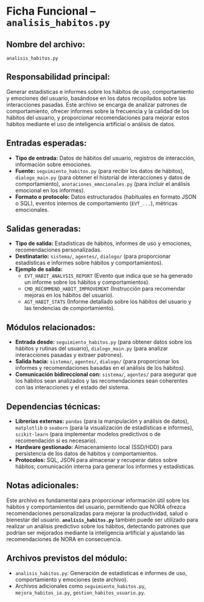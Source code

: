 # Ficha Funcional – `analisis_habitos.py`

## Nombre del archivo:
`analisis_habitos.py`

## Responsabilidad principal:
Generar estadísticas e informes sobre los hábitos de uso, comportamiento y emociones del usuario, basándose en los datos recopilados sobre las interacciones pasadas. Este archivo se encarga de analizar patrones de comportamiento, ofrecer informes sobre la frecuencia y la calidad de los hábitos del usuario, y proporcionar recomendaciones para mejorar estos hábitos mediante el uso de inteligencia artificial o análisis de datos.

## Entradas esperadas:
- **Tipo de entrada:** Datos de hábitos del usuario, registros de interacción, información sobre emociones.
- **Fuente:** `seguimiento_habitos.py` (para recibir los datos de hábitos), `dialogo_main.py` (para obtener el historial de interacciones y datos de comportamiento), `anotaciones_emocionales.py` (para incluir el análisis emocional en los informes).
- **Formato o protocolo:** Datos estructurados (habituales en formato JSON o SQL), eventos internos de comportamiento (`EVT_...`), métricas emocionales.

## Salidas generadas:
- **Tipo de salida:** Estadísticas de hábitos, informes de uso y emociones, recomendaciones personalizadas.
- **Destinatario:** `sistema/`, `agentes/`, `dialogo/` (para proporcionar estadísticas e informes sobre hábitos y comportamientos).
- **Ejemplo de salida:**
  - `EVT_HABIT_ANALYSIS_REPORT` (Evento que indica que se ha generado un informe sobre los hábitos y comportamientos).
  - `CMD_RECOMMEND_HABIT_IMPROVEMENT` (Instrucción para recomendar mejoras en los hábitos del usuario).
  - `AGT_HABIT_STATS` (Informe detallado sobre los hábitos del usuario y las tendencias de comportamiento).

## Módulos relacionados:
- **Entrada desde:** `seguimiento_habitos.py` (para obtener datos sobre los hábitos y rutinas del usuario), `dialogo_main.py` (para analizar interacciones pasadas y extraer patrones).
- **Salida hacia:** `sistema/`, `agentes/`, `dialogo/` (para proporcionar los informes y recomendaciones basadas en el análisis de los hábitos).
- **Comunicación bidireccional con:** `sistema/`, `agentes/` para asegurar que los hábitos sean analizados y las recomendaciones sean coherentes con las interacciones y el estado del sistema.

## Dependencias técnicas:
- **Librerías externas:** `pandas` (para la manipulación y análisis de datos), `matplotlib` o `seaborn` (para la visualización de estadísticas e informes), `scikit-learn` (para implementar modelos predictivos o de recomendación si es necesario).
- **Hardware gestionado:** Almacenamiento local (SSD/HDD) para persistencia de los datos de hábitos y comportamientos.
- **Protocolos:** SQL, JSON para almacenar y recuperar datos sobre hábitos; comunicación interna para generar los informes y estadísticas.

## Notas adicionales:
Este archivo es fundamental para proporcionar información útil sobre los hábitos y comportamientos del usuario, permitiendo que NORA ofrezca recomendaciones personalizadas para mejorar la productividad, salud o bienestar del usuario. **`analisis_habitos.py`** también puede ser utilizado para realizar un análisis predictivo sobre los hábitos, detectando patrones que podrían ser mejorados mediante la inteligencia artificial y ajustando las recomendaciones de NORA en consecuencia.

## Archivos previstos del módulo:
- `analisis_habitos.py`: Generación de estadísticas e informes de uso, comportamiento y emociones (este archivo).
- Archivos adicionales como `seguimiento_habitos.py`, `mejora_habitos_ia.py`, `gestion_habitos_usuario.py`.
